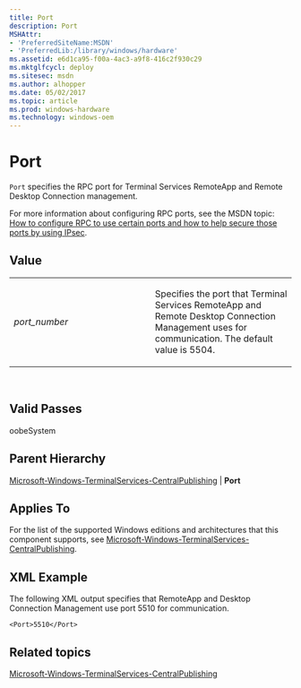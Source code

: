 ```yaml
---
title: Port
description: Port
MSHAttr:
- 'PreferredSiteName:MSDN'
- 'PreferredLib:/library/windows/hardware'
ms.assetid: e6d1ca95-f00a-4ac3-a9f8-416c2f930c29
ms.mktglfcycl: deploy
ms.sitesec: msdn
ms.author: alhopper
ms.date: 05/02/2017
ms.topic: article
ms.prod: windows-hardware
ms.technology: windows-oem
---
```


# Port


`Port` specifies the RPC port for Terminal Services RemoteApp and Remote Desktop Connection management.

For more information about configuring RPC ports, see the MSDN topic: [How to configure RPC to use certain ports and how to help secure those ports by using IPsec](http://go.microsoft.com/fwlink/?LinkId=143405).

## Value


<table>
<colgroup>
<col width="50%" />
<col width="50%" />
</colgroup>
<tbody>
<tr class="odd">
<td><p><em>port_number</em></p></td>
<td><p>Specifies the port that Terminal Services RemoteApp and Remote Desktop Connection Management uses for communication. The default value is 5504.</p></td>
</tr>
</tbody>
</table>

 

## Valid Passes


oobeSystem

## Parent Hierarchy


[Microsoft-Windows-TerminalServices-CentralPublishing](microsoft-windows-terminalservices-centralpublishing.md) | **Port**

## Applies To


For the list of the supported Windows editions and architectures that this component supports, see [Microsoft-Windows-TerminalServices-CentralPublishing](microsoft-windows-terminalservices-centralpublishing.md).

## XML Example


The following XML output specifies that RemoteApp and Desktop Connection Management use port 5510 for communication.

``` syntax
<Port>5510</Port>
```

## Related topics


[Microsoft-Windows-TerminalServices-CentralPublishing](microsoft-windows-terminalservices-centralpublishing.md)

 

 







